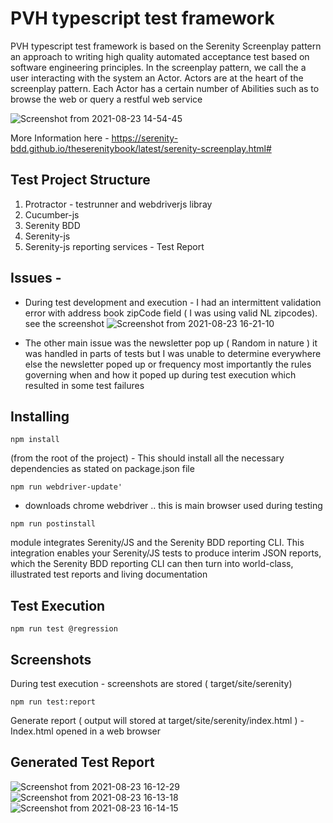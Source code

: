 # PVH typescript test framework

PVH typescript test framework is based on the Serenity Screenplay pattern an approach to writing high quality automated acceptance test based on software engineering principles. In the screenplay pattern, we call the a user interacting with the system an Actor.  Actors are at the heart of the screenplay pattern. Each Actor has a certain number of Abilities such as to browse the web or query a restful web service

![Screenshot from 2021-08-23 14-54-45](https://user-images.githubusercontent.com/28037727/130459640-17f7cbee-9f99-4732-a846-8b53206157c0.png)


More Information here  - https://serenity-bdd.github.io/theserenitybook/latest/serenity-screenplay.html#

## Test Project Structure 

1. Protractor - testrunner and webdriverjs libray
1. Cucumber-js
1. Serenity BDD 
1. Serenity-js
1. Serenity-js reporting services  - Test Report
 

## Issues  -  
* During test development and execution - I had an intermittent validation error with address book zipCode field ( I was using valid NL zipcodes). see the screenshot   ![Screenshot from 2021-08-23 16-21-10](https://user-images.githubusercontent.com/28037727/130473449-d7b4a467-5b43-4dab-82a0-a810ff652206.png)


* The other main issue was the newsletter pop up ( Random in nature ) it was handled in parts of tests but I was unable to determine everywhere else the newsletter poped up or frequency most importantly the rules governing when and how it poped up during test execution which resulted in some test failures 
 

## Installing

`npm install ` 

(from the root of the project) - This should install all the necessary dependencies as stated on  package.json file

`npm run webdriver-update'` 

- downloads chrome webdriver .. this is main browser used during testing 

`npm run postinstall`

module integrates Serenity/JS and the Serenity BDD reporting CLI.  This integration enables your Serenity/JS tests to produce interim JSON reports, which the Serenity BDD reporting CLI can then turn into world-class, illustrated test reports and living documentation


## Test Execution 

`npm run test @regression `

## Screenshots

During test execution  - screenshots are stored ( target/site/serenity)

`npm run test:report`

Generate report ( output will stored at target/site/serenity/index.html ) - Index.html opened in a web browser 

## Generated Test Report 

![Screenshot from 2021-08-23 16-12-29](https://user-images.githubusercontent.com/28037727/130472346-ddc7e20b-4bfb-4d6d-b285-09e4fe18bbad.png)
![Screenshot from 2021-08-23 16-13-18](https://user-images.githubusercontent.com/28037727/130472351-d10d87fe-f627-4492-97da-eda09342eb7f.png)
![Screenshot from 2021-08-23 16-14-15](https://user-images.githubusercontent.com/28037727/130472356-c62b77e3-73f2-4204-8331-b321eea29b4a.png)



